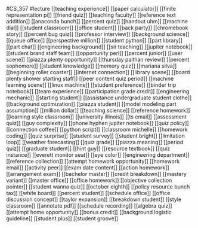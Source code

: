 #CS_357
#lecture
[[teaching experience]]
[[paper calculator]]
[[finite representation pi]]
[[friend quiz]]
[[teaching faculty]]
[[reference text addition]]
[[anaconda bunch]]
[[percent quiz]]
[[handout uhm]]
[[machine dial]]
[[student classroom]]
[[office student]]
[[back party]]
[[chromebook story]]
[[percent bug quiz]]
[[professor interview]]
[[background science]]
[[queue office]]
[[perspective million]]
[[student python]]
[[part library]]
[[part chat]]
[[engineering background]]
[[sir teaching]]
[[jupiter notebook]]
[[student brand staff team]]
[[opportunity perl]]
[[percent junior]]
[[user scene]]
[[piazza plenty opportunity]]
[[thursday paithan review]]
[[percent sophomore]]
[[student knowledge]]
[[memory quiz]]
[[mariana silva]]
[[beginning roller coaster]]
[[internet connection]]
[[library scene]]
[[board plenty shower starting staff]]
[[peer content quiz period]]
[[machine learning scene]]
[[linux machine]]
[[student preference]]
[[binder trip notebook]]
[[team experience]]
[[participation grade credit]]
[[engineering mechanic]]
[[starting student]]
[[assistance undergraduate student clothe]]
[[background optimization]]
[[piazza student]]
[[model modeling part assumption]]
[[million dollar]]
[[teaching science]]
[[reference homework]]
[[learning style classroom]]
[[university illinois]]
[[ts email]]
[[assessment quiz]]
[[guy complexity]]
[[phone hyphen jupiter notebook]]
[[quiz policy]]
[[connection coffee]]
[[python script]]
[[classroom michelle]]
[[homework coding]]
[[quiz surprise]]
[[student survey]]
[[student bright]]
[[limitation loop]]
[[weather forecasting]]
[[quiz grade]]
[[piazza meaning]]
[[period quiz]]
[[graduate student]]
[[hint guy]]
[[resource textbook]]
[[quiz instance]]
[[everett monitor seat]]
[[eye color]]
[[engineering department]]
[[reference collection]]
[[attempt homework opportunity]]
[[homework email]]
[[activity peer]]
[[exam date content]]
[[action homework]]
[[arrangement exam]]
[[bachelor master]]
[[credit breakdown]]
[[mastery variant]]
[[master office]]
[[office homework]]
[[objective collection pointer]]
[[student wanna quiz]]
[[october eighth]]
[[policy resource bunch tax]]
[[white board]]
[[percent student]]
[[schedule office]]
[[office discussion concept]]
[[taylor expansion]]
[[breakdown student]]
[[style classroom]]
[[annotate pdf]]
[[schedule recording]]
[[algebra quiz]]
[[attempt home opportunity]]
[[bonus credit]]
[[background logistic guideline]]
[[student plus]]
[[student groove]]
